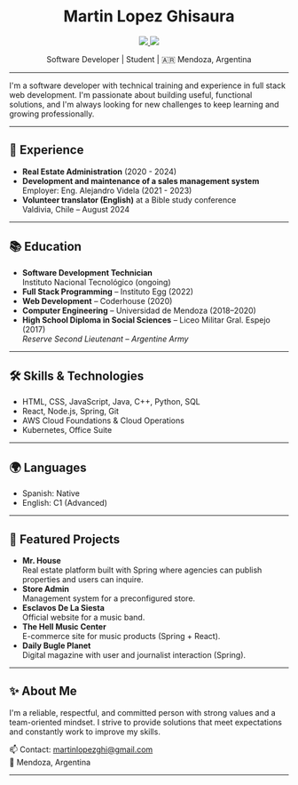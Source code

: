 
<h1 align="center">Martin Lopez Ghisaura</h1>

<p align="center">
  <a href="https://www.linkedin.com/in/martin-lopez-ghisaura-808b38275" target="_blank">
    <img src="https://img.shields.io/badge/LinkedIn-0077B5?style=for-the-badge&logo=linkedin&logoColor=white" />
  </a>
  <a href="https://mail.google.com/mail/?view=cm&fs=1&to=martinlopezghi@gmail.com" target="_blank">
    <img src="https://img.shields.io/badge/Email-D14836?style=for-the-badge&logo=gmail&logoColor=white" />
  </a>
</p>

<p align="center">
  Software Developer | Student | 🇦🇷 Mendoza, Argentina
</p>

---

I'm a software developer with technical training and experience in full stack web development. I'm passionate about building useful, functional solutions, and I'm always looking for new challenges to keep learning and growing professionally.

---

## 💼 Experience

- **Real Estate Administration** (2020 - 2024)
- **Development and maintenance of a sales management system**  
  Employer: Eng. Alejandro Videla (2021 - 2023)
- **Volunteer translator (English)** at a Bible study conference  
  Valdivia, Chile – August 2024

---

## 📚 Education

- **Software Development Technician**  
  Instituto Nacional Tecnológico (ongoing)
- **Full Stack Programming** – Instituto Egg (2022)
- **Web Development** – Coderhouse (2020)
- **Computer Engineering** – Universidad de Mendoza (2018–2020)
- **High School Diploma in Social Sciences** – Liceo Militar Gral. Espejo (2017)  
  *Reserve Second Lieutenant – Argentine Army*

---

## 🛠️ Skills & Technologies

- HTML, CSS, JavaScript, Java, C++, Python, SQL  
- React, Node.js, Spring, Git  
- AWS Cloud Foundations & Cloud Operations  
- Kubernetes, Office Suite

---

## 🌍 Languages

- Spanish: Native  
- English: C1 (Advanced)

---

## 🚀 Featured Projects

- **Mr. House**  
  Real estate platform built with Spring where agencies can publish properties and users can inquire.
- **Store Admin**  
  Management system for a preconfigured store.
- **Esclavos De La Siesta**  
  Official website for a music band.
- **The Hell Music Center**  
  E-commerce site for music products (Spring + React).
- **Daily Bugle Planet**  
  Digital magazine with user and journalist interaction (Spring).

---

## ✨ About Me

I'm a reliable, respectful, and committed person with strong values and a team-oriented mindset. I strive to provide solutions that meet expectations and constantly work to improve my skills.

📫 Contact: martinlopezghi@gmail.com  
📍 Mendoza, Argentina

---
